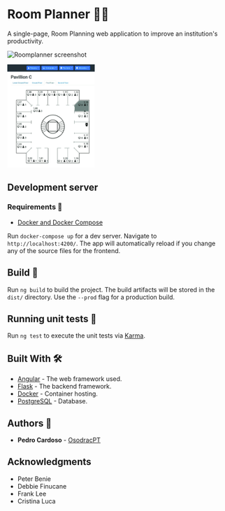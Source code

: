 # Room Planner 🚪🏢

A single-page, Room Planning web application to improve an institution's productivity.

![Roomplanner screenshot](./docs/img/roomplanner-screenshot.jpg=250x)

<img src="/docs/img/roomplanner-screenshot.jpg" alt="Roomplanner screenshot" width="200"/>

## Development server

### Requirements 🧱

- [Docker and Docker Compose](https://www.docker.com/)

Run `docker-compose up` for a dev server. Navigate to `http://localhost:4200/`. The app will automatically reload if you change any of the source files for the frontend.

## Build 🚀

Run `ng build` to build the project. The build artifacts will be stored in the `dist/` directory. Use the `--prod` flag for a production build.

## Running unit tests 🎯

Run `ng test` to execute the unit tests via [Karma](https://karma-runner.github.io).

## Built With 🛠️

- [Angular](https://angular.io/) - The web framework used.
- [Flask](https://flask.palletsprojects.com/en/1.1.x/) - The backend framework.
- [Docker](https://www.docker.com/) - Container hosting.
- [PostgreSQL](https://www.postgresql.org/) - Database.

## Authors 💪

- **Pedro Cardoso** - [OsodracPT](https://github.com/OsodracPT)

## Acknowledgments

- Peter Benie
- Debbie Finucane
- Frank Lee
- Cristina Luca
